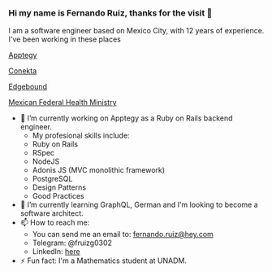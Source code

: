 ### Hi my name is Fernando Ruiz, thanks for the visit 👋

I am a software engineer based on Mexico City, with 12 years of experience. I've been working in these places

[Apptegy](https://apptegy.com/)

[Conekta](https://conekta.com/)

[Edgebound](https://conekta.com/)

[Mexican Federal Health Ministry](https://www.gob.mx/salud)


- 🔭 I’m currently working on Apptegy as a Ruby on Rails backend engineer.
  - My profesional skills include: 
   - Ruby on Rails
   - RSpec
   - NodeJS
   - Adonis JS (MVC monolithic framework)
   - PostgreSQL
   - Design Patterns
   - Good Practices
- 🌱 I’m currently learning GraphQL, German and I'm looking to become a software architect.
- 📫 How to reach me:
  - You can send me an email to: fernando.ruiz@hey.com
  - Telegram: @fruizg0302
  - LinkedIn: [here](https://www.linkedin.com/in/fernando-ruiz-guzmán-27a56164/)
- ⚡ Fun fact: I'm a Mathematics student at UNADM.

